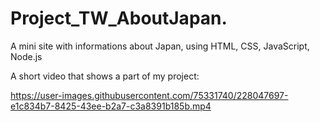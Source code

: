 # Project_TW_AboutJapan.
A mini site with informations about Japan, using HTML, CSS, JavaScript, Node.js

A short video that shows a part of my project:

https://user-images.githubusercontent.com/75331740/228047697-e1c834b7-8425-43ee-b2a7-c3a8391b185b.mp4


